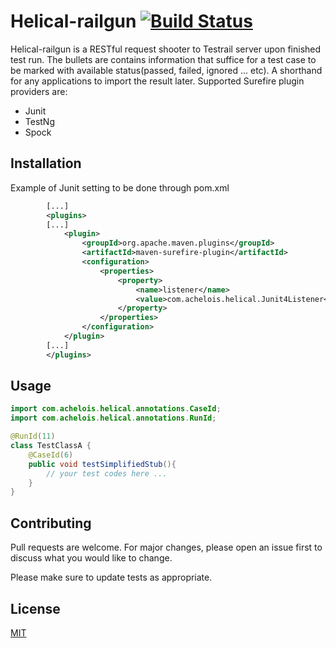 # Helical-railgun [![Build Status](https://dev.azure.com/achelois/helical-railgun/_apis/build/status/achelois-armoury.helical-railgun?branchName=master)](https://dev.azure.com/achelois/helical-railgun/_build/latest?definitionId=1&branchName=master)

Helical-railgun is a RESTful request shooter to Testrail server upon finished test run. The bullets are contains information that suffice for a test case to be marked with available status(passed, failed, ignored ... etc). A shorthand for any applications to import the result later. Supported Surefire plugin providers are:
  
- Junit
- TestNg
- Spock

## Installation

Example of Junit setting to be done through pom.xml

```xml
        [...]
        <plugins>
        [...]      
            <plugin>
                <groupId>org.apache.maven.plugins</groupId>
                <artifactId>maven-surefire-plugin</artifactId>
                <configuration>
                    <properties>
                        <property>
                            <name>listener</name>
                            <value>com.achelois.helical.Junit4Listener</value>
                        </property>
                    </properties>
                </configuration>
            </plugin>
        [...]
        </plugins>
```

## Usage

```java
import com.achelois.helical.annotations.CaseId;
import com.achelois.helical.annotations.RunId;

@RunId(11)
class TestClassA {
    @CaseId(6)
    public void testSimplifiedStub(){
        // your test codes here ...
    }    
}
```

## Contributing
Pull requests are welcome. For major changes, please open an issue first to discuss what you would like to change.

Please make sure to update tests as appropriate.

## License
[MIT](https://choosealicense.com/licenses/mit/)